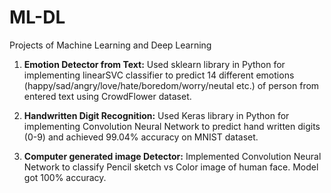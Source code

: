 # ML-DL
Projects of Machine Learning and Deep Learning

1. **Emotion Detector from Text:** Used sklearn library in Python for implementing linearSVC classifier to predict 14 different emotions (happy/sad/angry/love/hate/boredom/worry/neutal etc.) of person from entered text using CrowdFlower dataset.

2. **Handwritten Digit Recognition:** Used Keras library in Python for implementing Convolution Neural Network to predict hand written digits (0-9) and achieved 99.04% accuracy on MNIST dataset.

3. **Computer generated image Detector:** Implemented Convolution Neural Network to classify Pencil sketch vs Color image of human face. Model got 100% accuracy.
